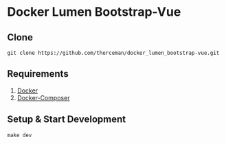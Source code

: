 # Docker Lumen Bootstrap-Vue

## Clone
```shell
git clone https://github.com/therceman/docker_lumen_bootstrap-vue.git
```

## Requirements

1. [Docker](https://www.digitalocean.com/community/tutorials/how-to-install-and-use-docker-on-ubuntu-20-04)
2. [Docker-Composer](https://www.digitalocean.com/community/tutorials/how-to-install-and-use-docker-compose-on-ubuntu-20-04)

## Setup & Start Development

```shell
make dev
```
